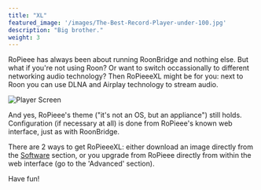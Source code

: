 ```yaml
---
title: "XL"
featured_image: '/images/The-Best-Record-Player-under-100.jpg'
description: "Big brother."
weight: 3
---
```

RoPieee has always been about running RoonBridge and nothing else. But what if you're not using Roon? Or want to switch occassionally to different networking audio technology? Then RoPieeeXL might be for you: next to Roon you can use DLNA and Airplay technology to stream audio.

![Player Screen](/images/logo_xl.png)

And yes, RoPieee's theme ("it's not an OS, but an appliance") still holds. Configuration (if necessary at all) is done from RoPieee's known web interface, just as with RoonBridge. 

There are 2 ways to get RoPieeeXL: either download an image directly from the [Software](/software) section, or you upgrade from RoPieee directly from within the web interface (go to the 'Advanced' section).


Have fun!

